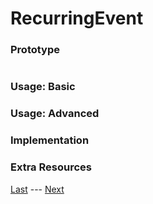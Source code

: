 # RecurringEvent
### Prototype  
>```c++
>
>```
### Usage: Basic  


### Usage: Advanced  


### Implementation  


### Extra Resources  

[Last](https://www.github.com/Zomon333/SadBoat-Engine/tree/Linux-Refactor/docs/4-events/timedevent.md) --- [Next](https://www.github.com/Zomon333/SadBoat-Engine/tree/Linux-Refactor/docs/1-introduction/table-of-contents.md)